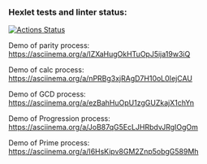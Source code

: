 ### Hexlet tests and linter status:
[![Actions Status](https://github.com/mudomudo/java-project-lvl1/workflows/hexlet-check/badge.svg)](https://github.com/mudomudo/java-project-lvl1/actions)

Demo of parity process:
 https://asciinema.org/a/IZXaHugOkHTuOpJ5ija19w3iQ
 
Demo of calc process:
 https://asciinema.org/a/nPRBg3xjRAgD7H10oL0IejCAU

Demo of GCD process: 
 https://asciinema.org/a/ezBahHuOpU1zgGUZkajX1chYn

Demo of Progression process:
 https://asciinema.org/a/JoB87qG5EcLJHRbdvJRgIOgOm

Demo of Prime process:
 https://asciinema.org/a/I6HsKipv8GM2Znp5obgG589Mh
